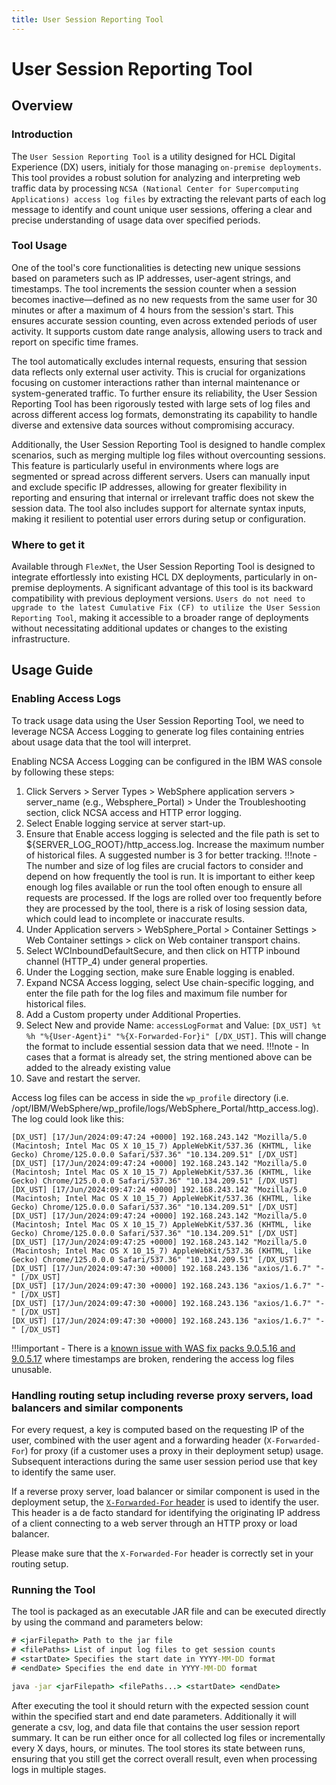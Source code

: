 ```yaml
---
title: User Session Reporting Tool
---
```

# User Session Reporting Tool

## Overview

### Introduction

The `User Session Reporting Tool` is a utility designed for HCL Digital Experience (DX) users, initialy for those managing `on-premise deployments`. This tool provides a robust solution for analyzing and interpreting web traffic data by processing `NCSA (National Center for Supercomputing Applications) access log files` by extracting the relevant parts of each log message to identify and count unique user sessions, offering a clear and precise understanding of usage data over specified periods.

### Tool Usage

One of the tool's core functionalities is detecting new unique sessions based on parameters such as IP addresses, user-agent strings, and timestamps. The tool increments the session counter when a session becomes inactive—defined as no new requests from the same user for 30 minutes or after a maximum of 4 hours from the session's start. This ensures accurate session counting, even across extended periods of user activity. It supports custom date range analysis, allowing users to track and report on specific time frames. 

The tool automatically excludes internal requests, ensuring that session data reflects only external user activity. This is crucial for organizations focusing on customer interactions rather than internal maintenance or system-generated traffic. To further ensure its reliability, the User Session Reporting Tool has been rigorously tested with large sets of log files and across different access log formats, demonstrating its capability to handle diverse and extensive data sources without compromising accuracy.

Additionally, the User Session Reporting Tool is designed to handle complex scenarios, such as merging multiple log files without overcounting sessions. This feature is particularly useful in environments where logs are segmented or spread across different servers. Users can manually input and exclude specific IP addresses, allowing for greater flexibility in reporting and ensuring that internal or irrelevant traffic does not skew the session data. The tool also includes support for alternate syntax inputs, making it resilient to potential user errors during setup or configuration.

### Where to get it

Available through `FlexNet`, the User Session Reporting Tool is designed to integrate effortlessly into existing HCL DX deployments, particularly in on-premise deployments. A significant advantage of this tool is its backward compatibility with previous deployment versions. `Users do not need to upgrade to the latest Cumulative Fix (CF) to utilize the User Session Reporting Tool`, making it accessible to a broader range of deployments without necessitating additional updates or changes to the existing infrastructure.

## Usage Guide

### Enabling Access Logs

To track usage data using the User Session Reporting Tool, we need to leverage NCSA Access Logging to generate log files containing entries about usage data that the tool will interpret.

Enabling NCSA Access Logging can be configured in the IBM WAS console by following these steps:

1. Click Servers > Server Types > WebSphere application servers > server_name (e.g., Websphere_Portal) > Under the Troubleshooting section, click NCSA access and HTTP error logging.
2. Select Enable logging service at server start-up.
3. Ensure that Enable access logging is selected and the file path is set to ${SERVER_LOG_ROOT}/http_access.log. Increase the maximum number of historical files. A suggested number is 3 for better tracking.
!!!note
        -   The number and size of log files are crucial factors to consider and depend on how frequently the tool is run. It is important to either keep enough log files available or run the tool often enough to ensure all requests are processed. If the logs are rolled over too frequently before they are processed by the tool, there is a risk of losing session data, which could lead to incomplete or inaccurate results.
4. Under Application servers > WebSphere_Portal > Container Settings > Web Container settings > click on Web container transport chains.
5. Select WCInboundDefaultSecure, and then click on HTTP inbound channel (HTTP_4) under general properties.
6. Under the Logging section, make sure Enable logging is enabled.
7. Expand NCSA Access logging, select Use chain-specific logging, and enter the file path for the log files and maximum file number for historical files.
8. Add a Custom property under Additional Properties.
9. Select New and provide Name: `accessLogFormat` and Value: `[DX_UST] %t %h "%{User-Agent}i" "%{X-Forwarded-For}i" [/DX_UST]`. This will change the format to include essential session data that we need.
!!!note
        -   In cases that a format is already set, the string mentioned above can be added to the already existing value
10. Save and restart the server.


Access log files can be access in side the `wp_profile` directory (i.e. /opt/IBM/WebSphere/wp_profile/logs/WebSphere_Portal/http_access.log). The log could look like this:

```
[DX_UST] [17/Jun/2024:09:47:24 +0000] 192.168.243.142 "Mozilla/5.0 (Macintosh; Intel Mac OS X 10_15_7) AppleWebKit/537.36 (KHTML, like Gecko) Chrome/125.0.0.0 Safari/537.36" "10.134.209.51" [/DX_UST]
[DX_UST] [17/Jun/2024:09:47:24 +0000] 192.168.243.142 "Mozilla/5.0 (Macintosh; Intel Mac OS X 10_15_7) AppleWebKit/537.36 (KHTML, like Gecko) Chrome/125.0.0.0 Safari/537.36" "10.134.209.51" [/DX_UST]
[DX_UST] [17/Jun/2024:09:47:24 +0000] 192.168.243.142 "Mozilla/5.0 (Macintosh; Intel Mac OS X 10_15_7) AppleWebKit/537.36 (KHTML, like Gecko) Chrome/125.0.0.0 Safari/537.36" "10.134.209.51" [/DX_UST]
[DX_UST] [17/Jun/2024:09:47:24 +0000] 192.168.243.142 "Mozilla/5.0 (Macintosh; Intel Mac OS X 10_15_7) AppleWebKit/537.36 (KHTML, like Gecko) Chrome/125.0.0.0 Safari/537.36" "10.134.209.51" [/DX_UST]
[DX_UST] [17/Jun/2024:09:47:25 +0000] 192.168.243.142 "Mozilla/5.0 (Macintosh; Intel Mac OS X 10_15_7) AppleWebKit/537.36 (KHTML, like Gecko) Chrome/125.0.0.0 Safari/537.36" "10.134.209.51" [/DX_UST]
[DX_UST] [17/Jun/2024:09:47:30 +0000] 192.168.243.136 "axios/1.6.7" "-" [/DX_UST]
[DX_UST] [17/Jun/2024:09:47:30 +0000] 192.168.243.136 "axios/1.6.7" "-" [/DX_UST]
[DX_UST] [17/Jun/2024:09:47:30 +0000] 192.168.243.136 "axios/1.6.7" "-" [/DX_UST]
[DX_UST] [17/Jun/2024:09:47:30 +0000] 192.168.243.136 "axios/1.6.7" "-" [/DX_UST]
```

!!!important
        -   There is a [known issue with WAS fix packs 9.0.5.16 and 9.0.5.17](https://www.ibm.com/docs/en/was/9.0.5?topic=application-enabling-access-logging) where timestamps are broken, rendering the access log files unusable.

### Handling routing setup including reverse proxy servers, load balancers and similar components

For every request, a key is computed based on the requesting IP of the user, combined with the user agent and a forwarding header (`X-Forwarded-For`) for proxy (if a customer uses a proxy in their deployment setup) usage. Subsequent interactions during the same user session period use that key to identify the same user.

If a reverse proxy server, load balancer or similar component is used in the deployment setup, the [`X-Forwarded-For` header](https://developer.mozilla.org/en-US/docs/Web/HTTP/Headers/X-Forwarded-For) is used to identify the user. This header is a de facto standard for identifying the originating IP address of a client connecting to a web server through an HTTP proxy or load balancer. 

Please make sure that the `X-Forwarded-For` header is correctly set in your routing setup.

### Running the Tool

The tool is packaged as an executable JAR file and can be executed directly by using the command and parameters below:

```cmd
# <jarFilepath> Path to the jar file
# <filePaths> List of input log files to get session counts
# <startDate> Specifies the start date in YYYY-MM-DD format
# <endDate> Specifies the end date in YYYY-MM-DD format

java -jar <jarFilepath> <filePaths...> <startDate> <endDate>
```

After executing the tool it should return with the expected session count within the specified start and end date parameters. Additionally it will generate a csv, log, and data file that contains the user session report summary. It can be run either once for all collected log files or incrementally every X days, hours, or minutes. The tool stores its state between runs, ensuring that you still get the correct overall result, even when processing logs in multiple stages.

